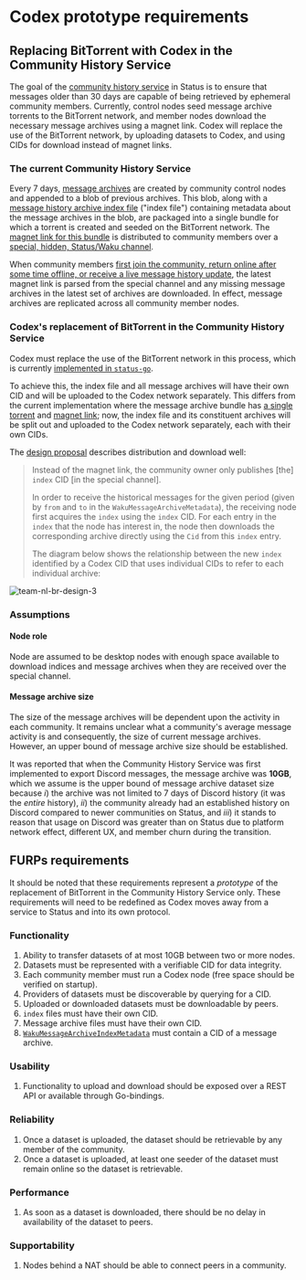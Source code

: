# Codex prototype requirements

## Replacing BitTorrent with Codex in the Community History Service

The goal of the [community history
service](https://status.app/specs/status-community-history-service) in Status is
to ensure that messages older than 30 days are capable of being retrieved by
ephemeral community members. Currently, control nodes seed message archive
torrents to the BitTorrent network, and member nodes download the necessary
message archives using a magnet link. Codex will replace the use of the
BitTorrent network, by uploading datasets to Codex, and using CIDs for download
instead of magnet links.

### The current Community History Service

Every 7 days, [message
archives](https://status.app/specs/status-community-history-service#message-history-archives)
are created by community control nodes and appended to a blob of previous
archives. This blob, along with a [message history archive index
file](https://status.app/specs/status-community-history-service#message-history-archive-index)
("index file") containing metadata about the message archives in the blob, are
packaged into a single bundle for which a torrent is created and seeded on the
BitTorrent network. The [magnet link for this
bundle](https://status.app/specs/status-community-history-service#creating-magnet-links)
is distributed to community members over a [special, hidden, Status/Waku
channel](https://status.app/specs/status-community-history-service#message-archive-distribution).

When community members [first join the community, return online after some time
offline, or receive a live message history
update](https://status.app/specs/status-community-history-service#fetching-message-history-archives),
the latest magnet link is parsed from the special channel and any missing
message archives in the latest set of archives are downloaded. In effect,
message archives are replicated across all community member nodes.

### Codex's replacement of BitTorrent in the Community History Service

Codex must replace the use of the BitTorrent network in this process, which is
currently [implemented in
`status-go`](https://github.com/status-im/status-go/blob/6322f22783585474803cfc8a6f0a914757d763b5/protocol/messenger_communities.go#L3783).

To achieve this, the index file and all message archives will have their own CID
and will be uploaded to the Codex network separately. This differs from the
current implementation where the message archive bundle has [a single
torrent](https://status.app/specs/status-community-history-service#creating-message-archive-torrents)
and [magnet
link](https://status.app/specs/status-community-history-service#creating-magnet-links);
now, the index file and its constituent archives will be split out and uploaded
to the Codex network separately, each with their own CIDs.

The [design proposal](https://hackmd.io/SdVRXfnTQ_uedz_N7DeFqg) describes
distribution and download well:
> Instead of the magnet link, the community owner only publishes [the] `index`
CID [in the special channel].
>
> In order to receive the historical messages for the given period (given by
`from` and `to` in the `WakuMessageArchiveMetadata`), the receiving node first
acquires the `index` using the `index` CID. For each entry in the `index` that
the node has interest in, the node then downloads the corresponding archive
directly using the `Cid` from this `index` entry.
>
> The diagram below shows the relationship between the new `index` identified by
a Codex CID that uses individual CIDs to refer to each individual archive:

![team-nl-br-design-3](https://hackmd.io/_uploads/rJinDHHYge.svg)

### Assumptions

#### Node role

Node are assumed to be desktop nodes with enough space available to
download indices and message archives when they are received over the special
channel.

#### Message archive size

The size of the message archives will be dependent upon the activity in each
community. It remains unclear what a community's average message activity is and
consequently, the size of current message archives. However, an upper bound of
message archive size should be established.

It was reported that when the Community History Service was first implemented to
export Discord messages, the message archive was **10GB**, which we assume is
the upper bound of message archive dataset size because $i)$ the archive was not
limited to 7 days of Discord history (it was the *entire* history), $ii)$ the
community already had an established history on Discord compared to newer
communities on Status, and $iii)$ it stands to reason that usage on Discord was
greater than on Status due to platform network effect, different UX, and member
churn during the transition.

## FURPs requirements

It should be noted that these requirements represent a *prototype* of the
replacement of BitTorrent in the Community History Service only. These
requirements will need to be redefined as Codex moves away from a service to
Status and into its own protocol.

### Functionality

1. Ability to transfer datasets of at most 10GB between two or more nodes.
2. Datasets must be represented with a verifiable CID for data integrity.
3. Each community member must run a Codex node (free space should be verified on
   startup).
4. Providers of datasets must be discoverable by querying for a CID.
5. Uploaded or downloaded datasets must be downloadable by peers.
6. `index` files must have their own CID.
7. Message archive files must have their own CID.
8. [`WakuMessageArchiveIndexMetadata`](https://status.app/specs/status-community-history-service#wakumessagearchiveindex) must contain a CID of a message archive.

### Usability

1. Functionality to upload and download should be exposed over a REST API or
   available through Go-bindings.

### Reliability

1. Once a dataset is uploaded, the dataset should be retrievable by any
   member of the community.
2. Once a dataset is uploaded, at least one seeder of the dataset must remain
   online so the dataset is retrievable.

### Performance

1. As soon as a dataset is downloaded, there should be no delay in availability
   of the dataset to peers.

### Supportability

1. Nodes behind a NAT should be able to connect peers in a community.
